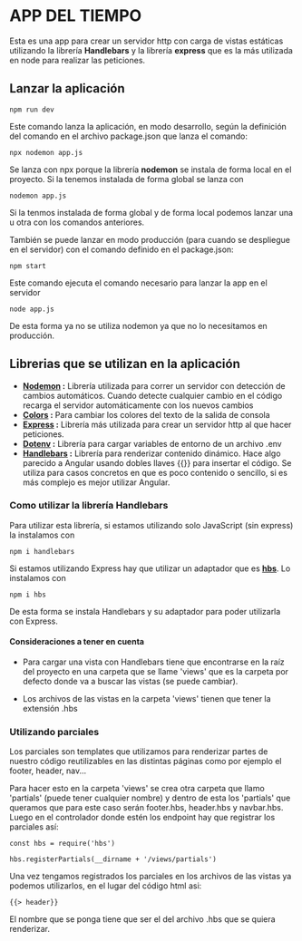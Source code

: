 # APP DEL TIEMPO

Esta es una app para crear un servidor http con carga de vistas estáticas utilizando la librería **Handlebars** y la librería **express** que es la más utilizada en node para realizar las peticiones. 

## Lanzar la aplicación

```
npm run dev
```
Este comando lanza la aplicación, en modo desarrollo, según la definición del comando en el archivo package.json que lanza el comando:

```
npx nodemon app.js
```

Se lanza con npx porque la librería **nodemon** se instala de forma local en el proyecto. Si la tenemos instalada de forma global se lanza con

```
nodemon app.js
```

Si la tenmos instalada de forma global y de forma local podemos lanzar una u otra con los comandos anteriores.

También se puede lanzar en modo producción (para cuando se despliegue en el servidor) con el comando definido en el package.json:

```
npm start
```

Este comando ejecuta el comando necesario para lanzar la app en el servidor

```
node app.js
```

De esta forma ya no se utiliza nodemon ya que no lo necesitamos en producción.

## Librerias que se utilizan en la aplicación
* **[Nodemon](https://www.npmjs.com/package/nodemon) :** Librería utilizada para correr un servidor con detección de cambios automáticos. Cuando detecte cualquier cambio en el código recarga el servidor automáticamente con los nuevos cambios
* **[Colors](https://www.npmjs.com/package/colors) :** Para cambiar los colores del texto de la salida de consola
* **[Express](https://www.npmjs.com/package/express) :** Librería más utilizada para crear un servidor http al que hacer peticiones.
* **[Dotenv](https://www.npmjs.com/package/dotenv) :** Librería para cargar variables de entorno de un archivo .env
* **[Handlebars](https://www.npmjs.com/package/handlebars) :** Librería para renderizar contenido dinámico. Hace algo parecido a Angular usando dobles llaves {{}} para insertar el código. Se utiliza para casos concretos en que es poco contenido o sencillo, si es más complejo es mejor utilizar Angular.

### Como utilizar la librería Handlebars

Para utilizar esta librería, si estamos utilizando solo JavaScript (sin express) la instalamos con

```
npm i handlebars
```

Si estamos utilizando Express hay que utilizar un adaptador que es **[hbs](https://www.npmjs.com/package/hbs)**. Lo instalamos con

```
npm i hbs
```

De esta forma se instala Handlebars y su adaptador para poder utilizarla con Express.

#### Consideraciones a tener en cuenta
* Para cargar una vista con Handlebars tiene que encontrarse en la raíz del proyecto en una carpeta que se llame 'views' que es la carpeta por defecto donde va a buscar las vistas (se puede cambiar).

* Los archivos de las vistas en la carpeta 'views' tienen que tener la extensión .hbs

### Utilizando parciales
Los parciales son templates que utilizamos para renderizar partes de nuestro código reutilizables en las distintas páginas como por ejemplo el footer, header, nav...

Para hacer esto en la carpeta 'views' se crea otra carpeta que llamo 'partials' (puede tener cualquier nombre) y dentro de esta los 'partials' que queramos que para este caso serán footer.hbs, header.hbs y navbar.hbs. Luego en el controlador donde estén los endpoint hay que registrar los parciales así:

```
const hbs = require('hbs')

hbs.registerPartials(__dirname + '/views/partials')
```

Una vez tengamos registrados los parciales en los archivos de las vistas ya podemos utilizarlos, en el lugar del código html asi:

```
{{> header}}
```

El nombre que se ponga tiene que ser el del archivo .hbs que se quiera renderizar.


